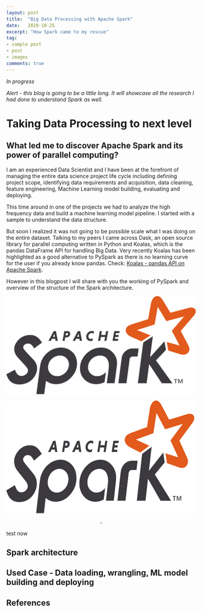 ```yaml
---
layout: post
title:  "Big Data Processing with Apache Spark"
date:   2020-10-25
excerpt: "How Spark came to my rescue"
tag:
- sample post
- post
- images
comments: true
---
```


*In progress*

*Alert - this blog is going to be a little long. It will showcase all the research I had done to understand Spark as well.*

# Taking Data Processing to next level

## What led me to discover Apache Spark and its power of parallel computing?

I am an experienced Data Scientist and I have been at the forefront of managing the entire data science project life cycle including defining project scope, identifying data requirements and acquisition, data cleaning, feature engineering, Machine Learning model building, evaluating and deploying.

This time around in one of the projects we had to analyze the high frequency data and build a machine learning model pipeline. I started with a sample to understand the data structure.

But soon I realized it was not going to be possible scale what I was doing on the entire dataset. Talking to my peers I came across Dask, an open source library for parallel computing written in Python and Koalas, which is the pandas DataFrame API for handling Big Data. Very recently Koalas has been highlighted as a good alternative to PySpark as there is no learning curve for the user if you already know pandas. Check: [Koalas - pandas API on Apache Spark](https://github.com/databricks/koalas).

However in this blogpost I will share with you the working of PySpark and overview of the structure of the Spark architecture.


![](../imgs/apache_spark.png)


<img align="center" src="../imgs/apache_spark.png" width="500" height="300"  />


<p align="center">
  <img width="5" height="5" src="../imgs/apache_spark.png">
</p>

test now

## Spark architecture


## Used Case - Data loading, wrangling, ML model building and deploying





## References
